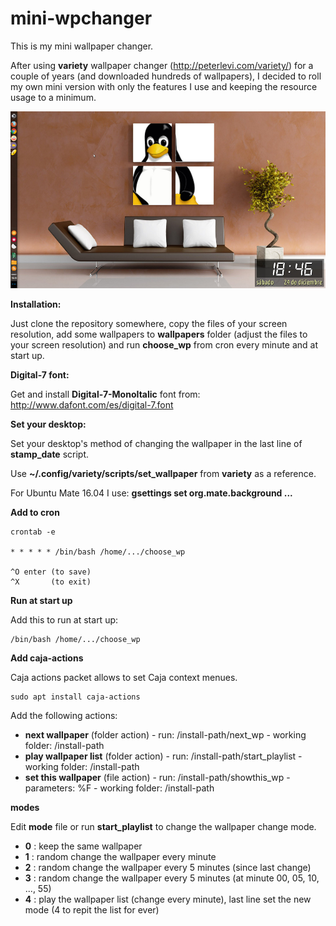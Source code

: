 # mini-wpchanger

This is my mini wallpaper changer.

After using __variety__ wallpaper changer (http://peterlevi.com/variety/) for a couple of years (and downloaded hundreds of wallpapers), I decided to roll my own mini version with only the features I use and keeping the resource usage to a minimum.

![my desktop](https://github.com/gabdub/mini-wpchanger/blob/master/screencap/desktop1.jpg "my desktop")

__Installation:__

Just clone the repository somewhere, copy the files of your screen resolution, add some wallpapers to __wallpapers__ folder (adjust the files to your screen resolution) and run __choose_wp__ from cron every minute and at start up.

**Digital-7 font:**

Get and install __Digital-7-MonoItalic__ font from: http://www.dafont.com/es/digital-7.font

**Set your desktop:**

Set your desktop's method of changing the wallpaper in the last line of __stamp_date__ script.

Use __~/.config/variety/scripts/set_wallpaper__ from __variety__ as a reference.

For Ubuntu Mate 16.04 I use: __gsettings set org.mate.background ...__

**Add to cron**

```
crontab -e

* * * * * /bin/bash /home/.../choose_wp

^O enter (to save)
^X       (to exit)
```

**Run at start up**

Add this to run at start up:
```
/bin/bash /home/.../choose_wp
```

**Add caja-actions**

Caja actions packet allows to set Caja context menues.

```
sudo apt install caja-actions
```

Add the following actions:

* __next wallpaper__ (folder action) - run: /install-path/next_wp - working folder: /install-path
* __play wallpaper list__ (folder action) - run: /install-path/start_playlist - working folder: /install-path
* __set this wallpaper__ (file action) - run: /install-path/showthis_wp - parameters: %F - working folder: /install-path

**modes**

Edit __mode__ file or run __start_playlist__ to change the wallpaper change mode.

* __0__ : keep the same wallpaper
* __1__ : random change the wallpaper every minute
* __2__ : random change the wallpaper every 5 minutes (since last change)
* __3__ : random change the wallpaper every 5 minutes (at minute 00, 05, 10, ..., 55)
* __4__ : play the wallpaper list (change every minute), last line set the new mode (4 to repit the list for ever)

